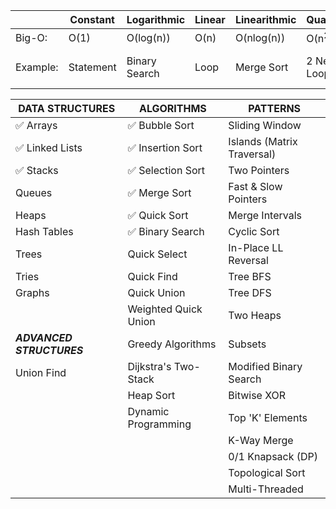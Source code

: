 |          | Constant  | Logarithmic   | Linear | Linearithmic | Quadratic        | Cubic            | Exponential       |
|----------|-----------|---------------|--------|--------------|------------------|------------------|-------------------|
| Big-O:   | O(1)      | O(log(n))     | O(n)   | O(nlog(n))   | O(n<sup>2</sup>) | O(n<sup>3</sup>) | O(2<sup>n</sup>)  |
| Example: | Statement | Binary Search | Loop   | Merge Sort   | 2 Nested Loop    | 3 Nested Loops   | Exhaustive Search |

| DATA STRUCTURES                 | ALGORITHMS                        | PATTERNS                   |
|---------------------------------|-----------------------------------|----------------------------|
| :white_check_mark: Arrays       | :white_check_mark: Bubble Sort    | Sliding Window             |
| :white_check_mark: Linked Lists | :white_check_mark: Insertion Sort | Islands (Matrix Traversal) |
| :white_check_mark: Stacks       | :white_check_mark: Selection Sort | Two Pointers               |
| Queues                          | :white_check_mark: Merge Sort     | Fast & Slow Pointers       |
| Heaps                           | :white_check_mark: Quick Sort     | Merge Intervals            |
| Hash Tables                     | :white_check_mark: Binary Search  | Cyclic Sort                |
| Trees                           | Quick Select                      | In-Place LL Reversal       |
| Tries                           | Quick Find                        | Tree BFS                   |
| Graphs                          | Quick Union                       | Tree DFS                   |
|                                 | Weighted Quick Union              | Two Heaps                  |
| ***ADVANCED STRUCTURES***       | Greedy Algorithms                 | Subsets                    |
| Union Find                      | Dijkstra's Two-Stack              | Modified Binary Search     |
|                                 | Heap Sort                         | Bitwise XOR                |      
|                                 | Dynamic Programming               | Top 'K' Elements           |      
|                                 |                                   | K-Way Merge                |      
|                                 |                                   | 0/1 Knapsack (DP)          |      
|                                 |                                   | Topological Sort           |      
|                                 |                                   | Multi-Threaded             |